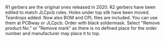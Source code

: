 R1 gerbers are the original ones released in 2020. R2 gerbers have been edited to match JLCpcb rules. Holes under top silk have been moved. Teardrops added.
Now also BOM and CPL files are included. You can use them at PCBway or JLCpcb. 
Order with black soldermask. Select "Remove product No." or "Remove mark" as there is no defined place for the order number and manufacturer may place it to top.
